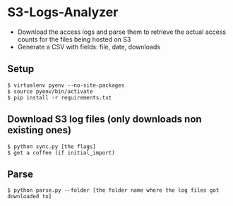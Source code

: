 # S3-Logs-Analyzer

- Download the access logs and parse them to retrieve the actual access counts for the files being hosted on S3
- Generate a CSV with fields: file, date, downloads

## Setup

	$ virtualenv pyenv --no-site-packages
	$ source pyenv/bin/activate
	$ pip install -r requirements.txt

## Download S3 log files (only downloads non existing ones)

	$ python sync.py [the flags]
	$ get a coffee (if initial_import)

## Parse

	$ python parse.py --folder [the folder name where the log files got downloaded to]
